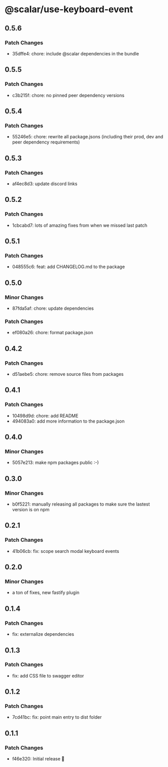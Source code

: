 # @scalar/use-keyboard-event

## 0.5.6

### Patch Changes

- 35dffe4: chore: include @scalar dependencies in the bundle

## 0.5.5

### Patch Changes

- c3b215f: chore: no pinned peer dependency versions

## 0.5.4

### Patch Changes

- 55246e5: chore: rewrite all package.jsons (including their prod, dev and peer dependency requirements)

## 0.5.3

### Patch Changes

- af4ec8d3: update discord links

## 0.5.2

### Patch Changes

- 1cbcabd7: lots of amazing fixes from when we missed last patch

## 0.5.1

### Patch Changes

- 048555c6: feat: add CHANGELOG.md to the package

## 0.5.0

### Minor Changes

- 87fda5af: chore: update dependencies

### Patch Changes

- ef080a26: chore: format package.json

## 0.4.2

### Patch Changes

- d51aebe5: chore: remove source files from packages

## 0.4.1

### Patch Changes

- 10498d9d: chore: add README
- 494083a0: add more information to the package.json

## 0.4.0

### Minor Changes

- 5057e213: make npm packages public :-)

## 0.3.0

### Minor Changes

- b0f5221: manually releasing all packages to make sure the lastest version is on npm

## 0.2.1

### Patch Changes

- 41b06cb: fix: scope search modal keyboard events

## 0.2.0

### Minor Changes

- a ton of fixes, new fastify plugin

## 0.1.4

### Patch Changes

- fix: externalize dependencies

## 0.1.3

### Patch Changes

- fix: add CSS file to swagger editor

## 0.1.2

### Patch Changes

- 7cd41bc: fix: point main entry to dist folder

## 0.1.1

### Patch Changes

- f46e320: Initial release 👀
